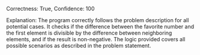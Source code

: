 Correctness: True, Confidence: 100

Explanation: The program correctly follows the problem description for all potential cases. It checks if the difference between the favorite number and the first element is divisible by the difference between neighboring elements, and if the result is non-negative. The logic provided covers all possible scenarios as described in the problem statement.